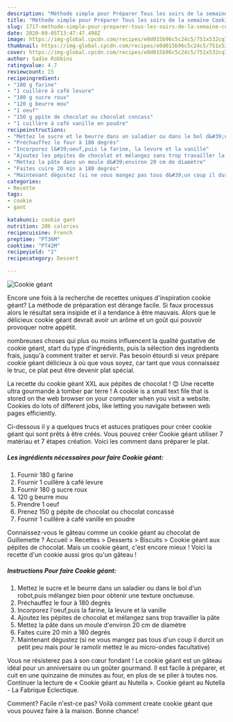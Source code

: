 ```yaml
---
description: "Méthode simple pour Préparer Tous les soirs de la semaine Cookie géant"
title: "Méthode simple pour Préparer Tous les soirs de la semaine Cookie géant"
slug: 1717-methode-simple-pour-preparer-tous-les-soirs-de-la-semaine-cookie-geant
date: 2020-09-05T13:47:47.498Z
image: https://img-global.cpcdn.com/recipes/e0d015b96c5c24c5/751x532cq70/cookie-geant-photo-principale-de-la-recette.jpg
thumbnail: https://img-global.cpcdn.com/recipes/e0d015b96c5c24c5/751x532cq70/cookie-geant-photo-principale-de-la-recette.jpg
cover: https://img-global.cpcdn.com/recipes/e0d015b96c5c24c5/751x532cq70/cookie-geant-photo-principale-de-la-recette.jpg
author: Sadie Robbins
ratingvalue: 4.7
reviewcount: 15
recipeingredient:
- "180 g farine"
- "1 cuillère à café levure"
- "180 g sucre roux"
- "120 g beurre mou"
- "1 oeuf"
- "150 g ppite de chocolat ou chocolat concass"
- "1 cuillère à café vanille en poudre"
recipeinstructions:
- "Mettez le sucre et le beurre dans un saladier ou dans le bol d&#39;un robot,puis mélangez bien pour obtenir une texture onctueuse."
- "Préchauffez le four à 180 degrés"
- "Incorporez l&#39;oeuf,puis la farine, la levure et la vanille"
- "Ajoutez les pépites de chocolat et mélangez sans trop travailler la pâte"
- "Mettez la pâte dans un moule d&#39;environ 20 cm de diamètre"
- "Faites cuire 20 min a 180 degrés"
- "Maintenant dégustez (si ne vous mangez pas tous d&#39;un coup il durcit un petit peu mais pour le ramolir mettez le au micro-ondes facultative)"
categories:
- Recette
tags:
- cookie
- gant

katakunci: cookie gant 
nutrition: 206 calories
recipecuisine: French
preptime: "PT36M"
cooktime: "PT42M"
recipeyield: "2"
recipecategory: Dessert

---
```



![Cookie géant](https://img-global.cpcdn.com/recipes/e0d015b96c5c24c5/751x532cq70/cookie-geant-photo-principale-de-la-recette.jpg)

Encore une fois à la recherche de recettes uniques d'inspiration cookie géant? La méthode de préparation est dérange facile. Si faux processus alors le résultat sera insipide et il a tendance à être mauvais. Alors que le délicieux cookie géant devrait avoir un arôme et un goût qui pouvoir provoquer notre appétit.

nombreuses choses qui plus ou moins influencent la qualité gustative de cookie géant, start du type d'ingrédients, puis la sélection des ingrédients frais, jusqu'à comment traiter et servir. Pas besoin étourdi si veux prépare cookie géant délicieux à où que vous soyez, car tant que vous connaissez le truc, ce plat peut être devenir plat spécial.

La recette du cookie géant XXL aux pépites de chocolat ! 😊 Une recette ultra gourmande à tomber par terre ! A cookie is a small text file that is stored on the web browser on your computer when you visit a website. Cookies do lots of different jobs, like letting you navigate between web pages efficiently.


Ci-dessous il y a quelques trucs et astuces pratiques pour créer cookie géant qui sont prêts à être créés. Vous pouvez créer Cookie géant utiliser 7 matériau et 7 étapes création. Voici les comment dans préparer le plat.

<!--inarticleads1-->

##### Les ingrédients nécessaires pour faire Cookie géant:

1. Fournir 180 g farine
1. Fournir 1 cuillère à café levure
1. Fournir 180 g sucre roux
1.  120 g beurre mou
1. Prendre 1 oeuf
1. Prenez 150 g pépite de chocolat ou chocolat concassé
1. Fournir 1 cuillère à café vanille en poudre


Connaissez-vous le gâteau comme un cookie géant au chocolat de Guillemette ? Accueil &gt; Recettes &gt; Desserts &gt; Biscuits &gt; Cookie géant aux pépites de chocolat. Mais un cookie géant, c&#39;est encore mieux ! Voici la recette d&#39;un cookie aussi gros qu&#39;un gâteau ! 

<!--inarticleads2-->

##### Instructions Pour faire Cookie géant:

1. Mettez le sucre et le beurre dans un saladier ou dans le bol d&#39;un robot,puis mélangez bien pour obtenir une texture onctueuse.
1. Préchauffez le four à 180 degrés
1. Incorporez l&#39;oeuf,puis la farine, la levure et la vanille
1. Ajoutez les pépites de chocolat et mélangez sans trop travailler la pâte
1. Mettez la pâte dans un moule d&#39;environ 20 cm de diamètre
1. Faites cuire 20 min a 180 degrés
1. Maintenant dégustez (si ne vous mangez pas tous d&#39;un coup il durcit un petit peu mais pour le ramolir mettez le au micro-ondes facultative)


Vous ne résisterez pas à son cœur fondant ! Le cookie géant est un gâteau idéal pour un anniversaire ou un goûter gourmand. Il est facile à préparer, et cuit en une quinzaine de minutes au four, en plus de se plier à toutes nos. Continuer la lecture de « Cookie géant au Nutella ». Cookie géant au Nutella - La Fabrique Eclectique. 


Comment? Facile n'est-ce pas? Voilà comment create cookie géant que vous pouvez faire à la maison. Bonne chance!
